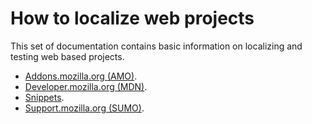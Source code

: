 # How to localize web projects

This set of documentation contains basic information on localizing and testing web based projects.

* [Addons.mozilla.org (AMO)](amo.md).
* [Developer.mozilla.org (MDN)](mdn.md).
* [Snippets](snippets.md).
* [Support.mozilla.org (SUMO)](sumo.md).
